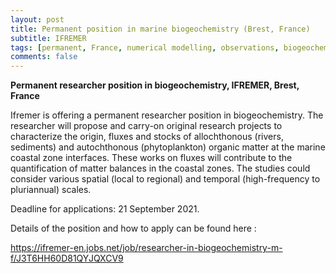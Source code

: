 ```yaml
---
layout: post
title: Permanent position in marine biogeochemistry (Brest, France)
subtitle: IFREMER
tags: [permanent, France, numerical modelling, observations, biogeochemistry, coastal ocean]
comments: false
---
```

**Permanent researcher position in biogeochemistry, IFREMER, Brest, France**

Ifremer is offering a permanent researcher position in biogeochemistry. The researcher will propose and carry-on original research projects to characterize the origin, fluxes and stocks of allochthonous (rivers, sediments) and autochthonous (phytoplankton) organic matter at the marine coastal zone interfaces. These works on fluxes will contribute to the quantification of matter balances in the coastal zones. The studies could consider various spatial (local to regional) and temporal (high-frequency to pluriannual) scales.

Deadline for applications: 21 September 2021.

Details of the position and how to apply can be found here :

https://ifremer-en.jobs.net/job/researcher-in-biogeochemistry-m-f/J3T6HH60D81QYJQXCV9
